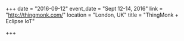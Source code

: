 +++
date = "2016-09-12"
event_date = "Sept 12-14, 2016"
link = "http://thingmonk.com/"
location = "London, UK"
title = "ThingMonk + Eclipse IoT"

+++

